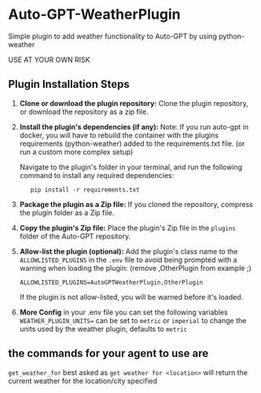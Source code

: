 # Auto-GPT-WeatherPlugin

Simple plugin to add weather functionality to Auto-GPT by using python-weather

USE AT YOUR OWN RISK

## Plugin Installation Steps

1. **Clone or download the plugin repository:**
   Clone the plugin repository, or download the repository as a zip file.

2. **Install the plugin's dependencies (if any):**
   Note: If you run auto-gpt in docker, you will have to rebuild the container with the plugins requirements (python-weather) added to the requirements.txt file.  (or run a custom more complex setup)

   Navigate to the plugin's folder in your terminal, and run the following command to install any required dependencies:

   ``` shell
      pip install -r requirements.txt
   ```

3. **Package the plugin as a Zip file:**
   If you cloned the repository, compress the plugin folder as a Zip file.

4. **Copy the plugin's Zip file:**
   Place the plugin's Zip file in the `plugins` folder of the Auto-GPT repository.

5. **Allow-list the plugin (optional):**
   Add the plugin's class name to the `ALLOWLISTED_PLUGINS` in the `.env` file to avoid being prompted with a warning when loading the plugin: (remove ,OtherPlugin from example ;)

   ``` shell
   ALLOWLISTED_PLUGINS=AutoGPTWeatherPlugin,OtherPlugin
   ```
   If the plugin is not allow-listed, you will be warned before it's loaded.

6. **More Config**
in your .env file you can set the following variables
`WEATHER_PLUGIN_UNITS=` can be set to `metric` or `imperial` to change the units used by the weather plugin, defaults to `metric`

## the commands for your agent to use are
`get_weather_for` best asked as `get weather for <location>` will return the current weather for the location/city specified